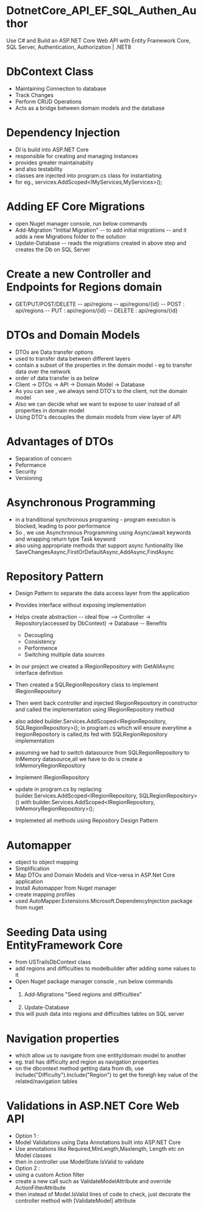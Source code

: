 # DotnetCore_API_EF_SQL_Authen_Author
Use C# and Build an ASP.NET Core Web API with Entity Framework Core, SQL Server, Authentication, Authorization | .NET8

# DbContext Class
- Maintaining Connection to database
- Track Changes
- Perform CRUD Operations
- Acts as a bridge between domain models and the database

# Dependency Injection
- DI is build into ASP.NET Core
- responsible for creating and managing instances
- provides greater maintainabiity
- and also testability
- classes are injected into program.cs class for instantiating
- for eg., services.AddScoped<IMyServices,MyServices>();

# Adding EF Core Migrations
- open Nuget manager console, run below commands
- Add-Migration "Intitial Migration" -- to add initial migrations -- and it adds a new Migrations folder to the solution
- Update-Database -- reads the migrations created in above step and creates the Db on SQL Server

# Create a new Controller and Endpoints for Regions domain
- GET/PUT/POST/DELETE
-- api/regions
-- api/regions/{id}
-- POST : api/regions
-- PUT : api/regions/{id}
-- DELETE : api/regions/{id}

# DTOs and Domain Models
- DTOs are Data transfer options
- used to transfer data between different layers
- contain a subset of the properties in the domain model - eg to transfer data over the network
- order of data transfer is as below
- Client -> DTOs -> API -> Domain Model -> Database
- As you can see , we always send DTO's to the client, not the domain model
- Also we can decide what we want to expose to user instead of all properties in domain model
- Using DTO's decouples the domain models from view layer of API

# Advantages of DTOs
- Separation of concern
- Peformance
- Security
- Versioning

# Asynchronous Programming
- in a tranditional synchronous programing - program executon is blocked, leading to poor performance
- So , we use Asynchronous Programming using Async/await keywords and wrapping return type Task keyword
- also using appropriate methods that support async funtionality like SaveChangesAsync,FirstOrDefaultAsync,AddAsync,FindAsync

# Repository Pattern
- Design Pattern to separate the data access layer from the application
- Provides interface without exposing implementation
- Helps create abstraction
-- ideal flow --> Controller -> Repository(accessed by DbContext) -> Database
-- Benefits
    - Decoupling
    - Consistency
    - Performence
    - Switching multiple data sources

- In our project we created a IRegionRepository with GetAllAsync interface definition
- Then created a SQLRegionRepository class to implement IRegionRepository 
- Then went back controller and injected IRegionRepository in constructor and called the implementation using IRegionRepository method 
- also added builder.Services.AddScoped<IRegionRepository, SQLRegionRepository>(); in program.cs which will ensure everytime a IregionRepository is called,its fed with SQLRegionRepository implementation

- assuming we had to switch datasource from SQLRegionRepository to InMemory datasource,all we have to do is create a InMemoryRegionRepository
- Implement IRegionRepository
- update in program.cs by replacing builder.Services.AddScoped<IRegionRepository, SQLRegionRepository>() with builder.Services.AddScoped<IRegionRepository, InMemoryRegionRepository>();

- Implemeted all methods using Repository Design Pattern

# Automapper
- object to object mapping
- Simplification
- Map DTOs and Domain Models and Vice-versa in ASP.Net Core application
- Install Automapper from Nuget manager
- create mapping profiles
- used AutoMapper.Extensions.Microsoft.DependencyInjection package from nuget
 
# Seeding Data using EntityFramework Core
- from USTrailsDbContext class
- add regions and difficulties to modelbuilder after adding some values to it
- Open Nuget package manager console , run below commands
- 1. Add-Migrations "Seed regions and difficulties"
- 2. Update-Database
- this will push data into regions and difficulties tables on SQL server

# Navigation properties 
- which allow us to navigate from one entity/domain model to another
- eg. trail has difficulty and region as navigation properties
- on the dbcontext method getting data from db, use Include("Difficulty").Include("Region") to get the foreigh key value of the related/navigation tables

# Validations in ASP.NET Core Web API
- Option 1 : 
-  Model Validations using Data Annotations built into ASP.NET Core
- Use annotations like Required,MinLength,Maxlength, Length etc on Model classes
- then in controller use ModelState.IsValid to validate 
- Option 2 :
- using a custom Action filter
- create a new call such as ValidateModelAttribute and override ActionFilterAttribute
- then instead of Model.IsValid lines of code to check, just decorate the controller method with [ValidateModel] attribute